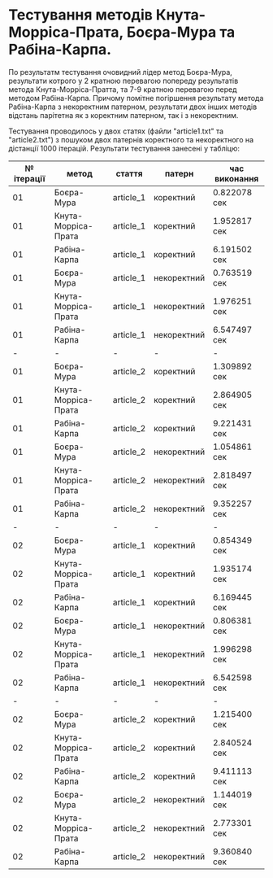 
# Тестування методів Кнута-Морріса-Прата, Боєра-Мура та Рабіна-Карпа.

По результатм тестування очовидний лідер метод Боєра-Мура, результати котрого у 2 кратною перевагою попереду результатів метода Кнута-Морріса-Пратта, та 7-9 кратною перевагою перед методом Рабіна-Карпа.
Причому помітне погіршення результату метода Рабіна-Карпа з некоректним патерном, результати двох інших методів відстань парітетна як з коректним патерном, так і з некоректним.

Тестування проводилось у двох статях (файли "article1.txt" та "article2.txt") з пошуком двох патернів коректного та некоректного на дістанції 1000 ітерацій. Результати тестування занесені у табліцю:


| № ітерації | метод | стаття | патерн | час виконання |
| ---------- | ------| ------ | ------ | ------------- | 
| 01 | Боєра-Мура | article_1 | коректний | 0.822078 сек |
| 01 | Кнута-Морріса-Прата | article_1 |коректний | 1.952817 сек |
| 01 | Рабіна-Карпа | article_1 |коректний | 6.191502 сек |
| 01 | Боєра-Мура | article_1 | некоректний | 0.763519 сек |
| 01 | Кнута-Морріса-Прата | article_1 | некоректний | 1.976251 сек |
| 01 | Рабіна-Карпа | article_1 | некоректний | 6.547497 сек |
| - | - | - | - | - |
| 01 | Боєра-Мура | article_2 | коректний | 1.309892 сек |
| 01 | Кнута-Морріса-Прата | article_2 | коректний | 2.864905 сек |
| 01 | Рабіна-Карпа | article_2 | коректний | 9.221431 сек |
| 01 | Боєра-Мура | article_2 | некоректний | 1.054861 сек |
| 01 | Кнута-Морріса-Прата | article_2 | некоректний | 2.818497 сек |
| 01 | Рабіна-Карпа | article_2 | некоректний | 9.352257 сек |
| - | - | - | - | - |
| 02 | Боєра-Мура | article_1 | коректний | 0.854349 сек |
| 02 | Кнута-Морріса-Прата | article_1 | коректний | 1.935174 сек |
| 02 | Рабіна-Карпа | article_1 | коректний | 6.169445 сек |
| 02 | Боєра-Мура | article_1 | некоректний | 0.806381 сек |
| 02 | Кнута-Морріса-Прата | article_1 | некоректний | 1.996298 сек |
| 02 | Рабіна-Карпа | article_1 | некоректний | 6.542598 сек |
| - | - | - | - | - |
| 02 | Боєра-Мура | article_2 | коректний | 1.215400 сек |
| 02 | Кнута-Морріса-Прата | article_2 | коректний | 2.840524 сек |
| 02 | Рабіна-Карпа | article_2 | коректний | 9.411113 сек |
| 02 | Боєра-Мура | article_2 | некоректний | 1.144019 сек |
| 02 | Кнута-Морріса-Прата | article_2 | некоректний | 2.773301 сек |
| 02 | Рабіна-Карпа | article_2 | некоректний | 9.360840 сек |